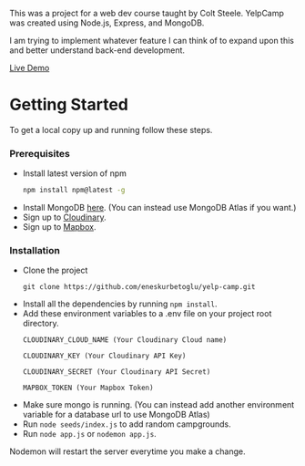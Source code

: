 This was a project for a web dev course taught by Colt Steele.
YelpCamp was created using Node.js, Express, and MongoDB.

I am trying to implement whatever feature I can think of to expand upon this and better understand back-end development.

[Live Demo](https://yelp-camp-10247.herokuapp.com)

# Getting Started

To get a local copy up and running follow these steps.

### Prerequisites

- Install latest version of npm
  ```sh
  npm install npm@latest -g
  ```
- Install MongoDB [here](https://docs.mongodb.com/manual/administration/install-community/). (You can instead use MongoDB Atlas if you want.)
- Sign up to [Cloudinary](https://cloudinary.com).
- Sign up to [Mapbox](https://www.mapbox.com).

### Installation
- Clone the project
  ```
  git clone https://github.com/eneskurbetoglu/yelp-camp.git
  ```
- Install all the dependencies by running `npm install`.
- Add these environment variables to a .env file on your project root directory.
  ```
  CLOUDINARY_CLOUD_NAME (Your Cloudinary Cloud name)
  ```
  ```
  CLOUDINARY_KEY (Your Cloudinary API Key)
  ```
  ```
  CLOUDINARY_SECRET (Your Cloudinary API Secret)
  ```
  ```
  MAPBOX_TOKEN (Your Mapbox Token)
  ```
- Make sure mongo is running. (You can instead add another environment variable for a database url to use MongoDB Atlas)
- Run `node seeds/index.js` to add random campgrounds.
- Run `node app.js` or `nodemon app.js`.

Nodemon will restart the server everytime you make a change.
